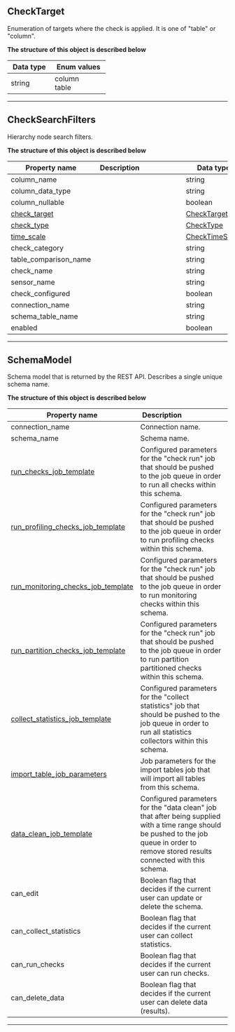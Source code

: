 
## CheckTarget  
Enumeration of targets where the check is applied. It is one of &quot;table&quot; or &quot;column&quot;.  
  

**The structure of this object is described below**  
  

|&nbsp;Data&nbsp;type&nbsp;|&nbsp;Enum&nbsp;values&nbsp;|
|-----------|-------------|
|string|column<br/>table<br/>|

___  

## CheckSearchFilters  
Hierarchy node search filters.  
  

**The structure of this object is described below**  
  

|&nbsp;Property&nbsp;name&nbsp;|&nbsp;Description&nbsp;&nbsp;&nbsp;&nbsp;&nbsp;&nbsp;&nbsp;&nbsp;&nbsp;&nbsp;&nbsp;&nbsp;&nbsp;&nbsp;&nbsp;&nbsp;&nbsp;&nbsp;&nbsp;&nbsp;&nbsp;|&nbsp;Data&nbsp;type&nbsp;|
|---------------|---------------------------------|-----------|
|column_name||string|
|column_data_type||string|
|column_nullable||boolean|
|[check_target](\docs\client\models\schemas\#checktarget)||[CheckTarget](\docs\client\models\schemas\#checktarget)|
|[check_type](\docs\client\models\#checktype)||[CheckType](\docs\client\models\#checktype)|
|[time_scale](\docs\client\models\#checktimescale)||[CheckTimeScale](\docs\client\models\#checktimescale)|
|check_category||string|
|table_comparison_name||string|
|check_name||string|
|sensor_name||string|
|check_configured||boolean|
|connection_name||string|
|schema_table_name||string|
|enabled||boolean|


___  

## SchemaModel  
Schema model that is returned by the REST API. Describes a single unique schema name.  
  

**The structure of this object is described below**  
  

|&nbsp;Property&nbsp;name&nbsp;|&nbsp;Description&nbsp;&nbsp;&nbsp;&nbsp;&nbsp;&nbsp;&nbsp;&nbsp;&nbsp;&nbsp;&nbsp;&nbsp;&nbsp;&nbsp;&nbsp;&nbsp;&nbsp;&nbsp;&nbsp;&nbsp;&nbsp;|&nbsp;Data&nbsp;type&nbsp;|
|---------------|---------------------------------|-----------|
|connection_name|Connection name.|string|
|schema_name|Schema name.|string|
|[run_checks_job_template](#checksearchfilters)|Configured parameters for the &quot;check run&quot; job that should be pushed to the job queue in order to run all checks within this schema.|[CheckSearchFilters](#checksearchfilters)|
|[run_profiling_checks_job_template](#checksearchfilters)|Configured parameters for the &quot;check run&quot; job that should be pushed to the job queue in order to run profiling checks within this schema.|[CheckSearchFilters](#checksearchfilters)|
|[run_monitoring_checks_job_template](#checksearchfilters)|Configured parameters for the &quot;check run&quot; job that should be pushed to the job queue in order to run monitoring checks within this schema.|[CheckSearchFilters](#checksearchfilters)|
|[run_partition_checks_job_template](#checksearchfilters)|Configured parameters for the &quot;check run&quot; job that should be pushed to the job queue in order to run partition partitioned checks within this schema.|[CheckSearchFilters](#checksearchfilters)|
|[collect_statistics_job_template](\docs\client\models\jobs\#statisticscollectorsearchfilters)|Configured parameters for the &quot;collect statistics&quot; job that should be pushed to the job queue in order to run all statistics collectors within this schema.|[StatisticsCollectorSearchFilters](\docs\client\models\jobs\#statisticscollectorsearchfilters)|
|[import_table_job_parameters](\docs\client\models\jobs\#importtablesqueuejobparameters)|Job parameters for the import tables job that will import all tables from this schema.|[ImportTablesQueueJobParameters](\docs\client\models\jobs\#importtablesqueuejobparameters)|
|[data_clean_job_template](\docs\client\models\jobs\#deletestoreddataqueuejobparameters)|Configured parameters for the &quot;data clean&quot; job that after being supplied with a time range should be pushed to the job queue in order to remove stored results connected with this schema.|[DeleteStoredDataQueueJobParameters](\docs\client\models\jobs\#deletestoreddataqueuejobparameters)|
|can_edit|Boolean flag that decides if the current user can update or delete the schema.|boolean|
|can_collect_statistics|Boolean flag that decides if the current user can collect statistics.|boolean|
|can_run_checks|Boolean flag that decides if the current user can run checks.|boolean|
|can_delete_data|Boolean flag that decides if the current user can delete data (results).|boolean|


___  

